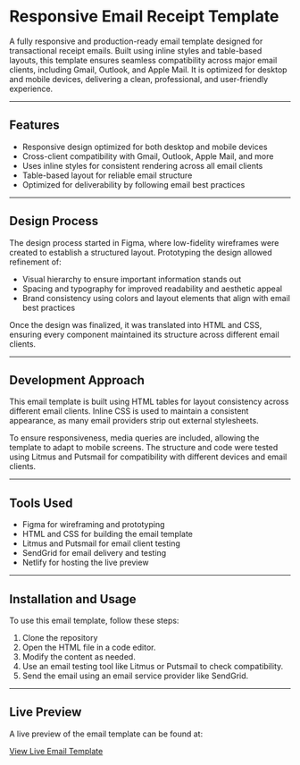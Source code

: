 # Responsive Email Receipt Template

A fully responsive and production-ready email template designed for transactional receipt emails. Built using inline styles and table-based layouts, this template ensures seamless compatibility across major email clients, including Gmail, Outlook, and Apple Mail. It is optimized for desktop and mobile devices, delivering a clean, professional, and user-friendly experience.

---

## Features

- Responsive design optimized for both desktop and mobile devices
- Cross-client compatibility with Gmail, Outlook, Apple Mail, and more
- Uses inline styles for consistent rendering across all email clients
- Table-based layout for reliable email structure
- Optimized for deliverability by following email best practices

---

## Design Process

The design process started in Figma, where low-fidelity wireframes were created to establish a structured layout. Prototyping the design allowed refinement of:

- Visual hierarchy to ensure important information stands out
- Spacing and typography for improved readability and aesthetic appeal
- Brand consistency using colors and layout elements that align with email best practices

Once the design was finalized, it was translated into HTML and CSS, ensuring every component maintained its structure across different email clients.

---

## Development Approach

This email template is built using HTML tables for layout consistency across different email clients. Inline CSS is used to maintain a consistent appearance, as many email providers strip out external stylesheets. 

To ensure responsiveness, media queries are included, allowing the template to adapt to mobile screens. The structure and code were tested using Litmus and Putsmail for compatibility with different devices and email clients.

---

## Tools Used

- Figma for wireframing and prototyping
- HTML and CSS for building the email template
- Litmus and Putsmail for email client testing
- SendGrid for email delivery and testing
- Netlify for hosting the live preview

---

## Installation and Usage

To use this email template, follow these steps:

1. Clone the repository
2. Open the HTML file in a code editor.
3. Modify the content as needed.
4. Use an email testing tool like Litmus or Putsmail to check compatibility.
5. Send the email using an email service provider like SendGrid.

---

## Live Preview

A live preview of the email template can be found at:

[View Live Email Template](https://responsive-email-template-2025.netlify.app/)

